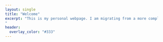 ```yaml
---
layout: single
title: "Welcome"
excerpt: "This is my personal webpage. I am migrating from a more complex jekyll theme in order to make maintenance simpler. I will add features as the whole concepts develops.
"
header:
  overlay_color: "#333"
---
```







